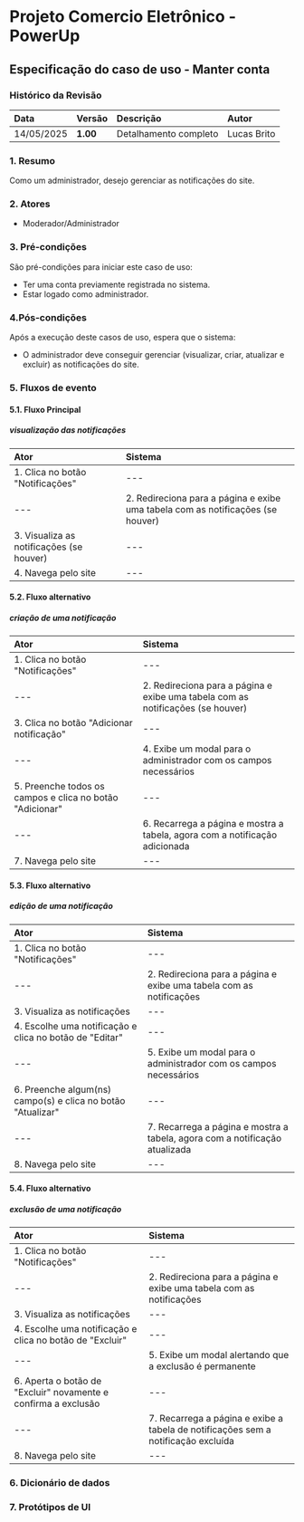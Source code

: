 # Projeto Comercio Eletrônico - PowerUp

## Especificação do caso de uso - Manter conta

### Histórico da Revisão
|  Data  | Versão | Descrição | Autor |
|:-------|:-------|:----------|:------|
| 14/05/2025 | **1.00** | Detalhamento completo | Lucas Brito |


### 1. Resumo 
Como um administrador, desejo gerenciar as notificações do site.

### 2. Atores
- Moderador/Administrador

### 3. Pré-condições
São pré-condições para iniciar este caso de uso:
-  Ter uma conta previamente registrada no sistema.
-  Estar logado como administrador.

### 4.Pós-condições
Após a execução deste casos de uso, espera que o sistema:
-  O administrador deve conseguir gerenciar (visualizar, criar, atualizar e excluir) as notificações do site.

### 5. Fluxos de evento

#### 5.1. Fluxo Principal 
##### visualização das notificações

|  Ator  | Sistema |
|:-------|:------- |
| 1. Clica no botão "Notificações" | --- |
| --- | 2. Redireciona para a página e exibe uma tabela com as notificações (se houver) |
| 3. Visualiza as notificações (se houver) | --- |
| 4. Navega pelo site | --- |

#### 5.2. Fluxo alternativo
##### criação de uma notificação

|  Ator  | Sistema |
|:-------|:------- |
| 1. Clica no botão "Notificações" | --- |
| --- | 2. Redireciona para a página e exibe uma tabela com as notificações (se houver) |
| 3. Clica no botão "Adicionar notificação" | --- |
| --- | 4. Exibe um modal para o administrador com os campos necessários |
| 5. Preenche todos os campos e clica no botão "Adicionar" | --- |
| --- | 6. Recarrega a página e mostra a tabela, agora com a notificação adicionada |
| 7. Navega pelo site | --- |

#### 5.3. Fluxo alternativo
##### edição de uma notificação

|  Ator  | Sistema |
|:-------|:------- |
| 1. Clica no botão "Notificações" | --- |
| --- | 2. Redireciona para a página e exibe uma tabela com as notificações |
| 3. Visualiza as notificações | --- |
| 4. Escolhe uma notificação e clica no botão de "Editar" | --- |
| --- | 5. Exibe um modal para o administrador com os campos necessários |
| 6. Preenche algum(ns) campo(s) e clica no botão "Atualizar" | --- |
| --- | 7. Recarrega a página e mostra a tabela, agora com a notificação atualizada |
| 8. Navega pelo site | --- |

#### 5.4. Fluxo alternativo
##### exclusão de uma notificação

|  Ator  | Sistema |
|:-------|:------- |
| 1. Clica no botão "Notificações" | --- |
| --- | 2. Redireciona para a página e exibe uma tabela com as notificações |
| 3. Visualiza as notificações | --- |
| 4. Escolhe uma notificação e clica no botão de "Excluir" | --- |
| --- | 5. Exibe um modal alertando que a exclusão é permanente |
| 6. Aperta o botão de "Excluir" novamente e confirma a exclusão | --- |
| --- | 7. Recarrega a página e exibe a tabela de notificações sem a notificação excluída |
| 8. Navega pelo site | --- |
### 6. Dicionário de dados

### 7. Protótipos de UI